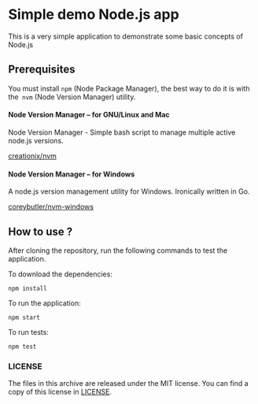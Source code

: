 # Simple demo Node.js app

This is a very simple application to demonstrate some basic concepts of Node.js

## Prerequisites

You must install `npm` (Node Package Manager), the best way to do it is with the` nvm` (Node Version Manager) utility.

#### Node Version Manager – for GNU/Linux and Mac

Node Version Manager - Simple bash script to manage multiple active node.js versions.

  [creationix/nvm](https://github.com/creationix/nvm "Node Version Manager")

#### Node Version Manager – for Windows

A node.js version management utility for Windows. Ironically written in Go.

  [coreybutler/nvm-windows](https://github.com/coreybutler/nvm-windows "Node Version Manager for Windows")

## How to use ?

After cloning the repository, run the following commands to test the application.

To download the dependencies:

    npm install

To run the application:

    npm start

To run tests:

    npm test

### LICENSE

The files in this archive are released under the MIT license.
You can find a copy of this license in [LICENSE](LICENSE).
